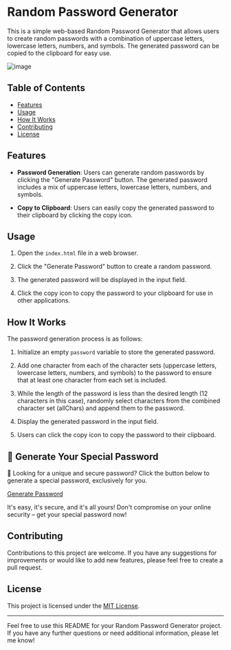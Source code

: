 # Random Password Generator
This is a simple web-based Random Password Generator that allows users to create random passwords with a combination of uppercase letters, lowercase letters, numbers, and symbols. The generated password can be copied to the clipboard for easy use.

![image](https://github.com/YawBoah/Random-Password-Generator/assets/126890146/cfdf693c-e3bd-4721-92e8-aaebf8fa2952)

## Table of Contents
- [Features](#features)
- [Usage](#usage)
- [How It Works](#how-it-works)
- [Contributing](#contributing)
- [License](#license)

## Features
- **Password Generation**: Users can generate random passwords by clicking the "Generate Password" button. The generated password includes a mix of uppercase letters, lowercase letters, numbers, and symbols.

- **Copy to Clipboard**: Users can easily copy the generated password to their clipboard by clicking the copy icon.

## Usage
1. Open the `index.html` file in a web browser.

2. Click the "Generate Password" button to create a random password.

3. The generated password will be displayed in the input field.

4. Click the copy icon to copy the password to your clipboard for use in other applications.

## How It Works
The password generation process is as follows:

1. Initialize an empty `password` variable to store the generated password.

2. Add one character from each of the character sets (uppercase letters, lowercase letters, numbers, and symbols) to the password to ensure that at least one character from each set is included.

3. While the length of the password is less than the desired length (12 characters in this case), randomly select characters from the combined character set (allChars) and append them to the password.

4. Display the generated password in the input field.

5. Users can click the copy icon to copy the password to their clipboard.

## 🌟 Generate Your Special Password
🔐 Looking for a unique and secure password? Click the button below to generate a special password, exclusively for you.

[Generate Password](https://yawboah.github.io/Random-Password-Generator/) 

It's easy, it's secure, and it's all yours! Don't compromise on your online security – get your special password now!

## Contributing
Contributions to this project are welcome. If you have any suggestions for improvements or would like to add new features, please feel free to create a pull request.

## License
This project is licensed under the [MIT License](LICENSE).

---

Feel free to use this README for your Random Password Generator project. If you have any further questions or need additional information, please let me know!
